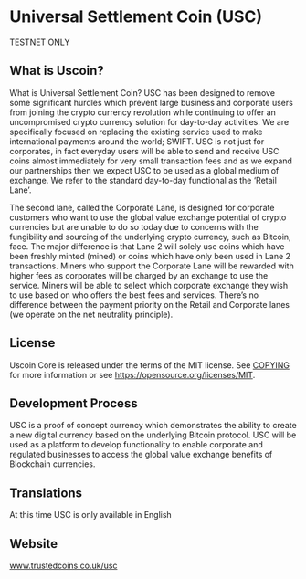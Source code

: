 Universal Settlement Coin (USC)
=====================================

TESTNET ONLY

What is Uscoin?
----------------

What is Universal Settlement Coin? USC has been designed to remove some significant hurdles which prevent 
large business and corporate users from joining the crypto currency revolution while continuing to offer 
an uncompromised crypto currency solution for day-to-day activities. We are specifically focused on 
replacing the existing service used to make international payments around the world; SWIFT.
USC is not just for corporates, in fact everyday users will be able to send and receive USC coins 
almost immediately for very small transaction fees and as we expand our partnerships then we expect 
USC to be used as a global medium of exchange. We refer to the standard day-to-day functional as the 
‘Retail Lane’.

The second lane, called the Corporate Lane, is designed for corporate customers who want to use the 
global value exchange potential of crypto currencies but are unable to do so today due to concerns 
with the fungibility and sourcing of the underlying crypto currency, such as Bitcoin, face. The major 
difference is that Lane 2 will solely use coins which have been freshly minted (mined) or coins which 
have only been used in Lane 2 transactions. Miners who support the Corporate Lane will be rewarded with 
higher fees as corporates will be charged by an exchange to use the service. Miners will be able to 
select which corporate exchange they wish to use based on who offers the best fees and services.
There’s no difference between the payment priority on the Retail and Corporate lanes (we operate on 
the net neutrality principle).

License
-------

Uscoin Core is released under the terms of the MIT license. See [COPYING](COPYING) for more
information or see https://opensource.org/licenses/MIT.

Development Process
-------------------

USC is a proof of concept currency which demonstrates the ability to create a new digital currency 
based on the underlying Bitcoin protocol. USC will be used as a platform to develop functionality to 
enable corporate and regulated businesses to access the global value exchange benefits of Blockchain 
currencies.

Translations
------------

At this time USC is only available in English

Website
------------

www.trustedcoins.co.uk/usc

